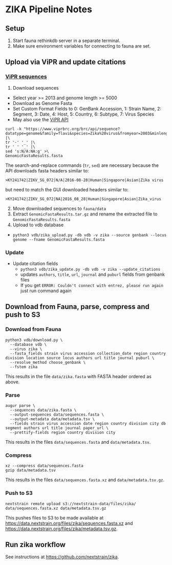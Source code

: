 # ZIKA Pipeline Notes

## Setup

1. Start fauna rethinkdb server in a separate terminal.
2. Make sure environment variables for connecting to fauna are set.

## Upload via ViPR and update citations

### [ViPR sequences](https://www.viprbrc.org/brc/vipr_genome_search.spg?method=ShowCleanSearch&decorator=flavi_zika)

1. Download sequences
  * Select year >= 2013 and genome length >= 5000
  * Download as Genome Fasta
  * Set Custom Format Fields to 0: GenBank Accession, 1: Strain Name, 2: Segment, 3: Date, 4: Host, 5: Country, 6: Subtype, 7: Virus Species
  * May also use the [ViPR API](https://www.viprbrc.org/brc/staticContent.spg?decorator=reo&type=ViprInfo&subtype=API)

  ```
  curl -k "https://www.viprbrc.org/brc/api/sequence?datatype=genome&family=flavi&species=Zika%20virus&fromyear=2003&minlength=5000&metadata=genbank,strainname,segment,date,host,country,genotype,species&output=fasta" |\
  tr '-' '_' |\
  tr ' ' '_' |\
  sed 's:N/A:NA:g' >\
  GenomicFastaResults.fasta
  ```
  
  The search-and-replace commands (`tr`, `sed`) are necessary because the API downloads fasta headers similar to:

  `>KY241742|ZIKV_SG_072|N/A|2016-08-28|Human|Singapore|Asian|Zika virus`
  
  but need to match the GUI downloaded headers similar to: 
  
  `>KY241742|ZIKV_SG_072|NA|2016_08_28|Human|Singapore|Asian|Zika_virus`


2. Move downloaded sequences to `fauna/data`
3. Extract `GenomicFastaResults.tar.gz` and rename the extracted file to `GenomicFastaResults.fasta`
4. Upload to vdb database
  * `python3 vdb/zika_upload.py -db vdb -v zika --source genbank --locus genome --fname GenomicFastaResults.fasta`

### Update

* Update citation fields
  * `python3 vdb/zika_update.py -db vdb -v zika --update_citations`
  * updates `authors`, `title`, `url`, `journal` and `puburl` fields from genbank files
  * If you get `ERROR: Couldn't connect with entrez, please run again` just run command again

## Download from Fauna, parse, compress and push to S3

### Download from Fauna

```
python3 vdb/download.py \
  --database vdb \
  --virus zika \
  --fasta_fields strain virus accession collection_date region country division location source locus authors url title journal puburl \
  --resolve_method choose_genbank \
  --fstem zika
```

This results in the file `data/zika.fasta` with FASTA header ordered as above.

### Parse

```
augur parse \
  --sequences data/zika.fasta \
  --output-sequences data/sequences.fasta \
  --output-metadata data/metadata.tsv \
  --fields strain virus accession date region country division city db segment authors url title journal paper_url \
  --prettify-fields region country division city
```

This results in the files `data/sequences.fasta` and `data/metadata.tsv`.

### Compress

```
xz --compress data/sequences.fasta
gzip data/metadata.tsv
```

This results in the files `data/sequences.fasta.xz` and `data/metadata.tsv.gz`.

### Push to S3

```
nextstrain remote upload s3://nextstrain-data/files/zika/ data/sequences.fasta.xz data/metadata.tsv.gz
```

This pushes files to S3 to be made available at https://data.nextstrain.org/files/zika/sequences.fasta.xz and https://data.nextstrain.org/files/zika/metadata.tsv.gz.

## Run zika workflow

See instructions at https://github.com/nextstrain/zika.
